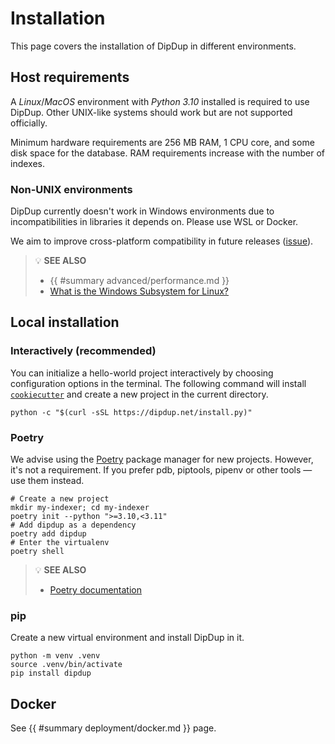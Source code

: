 # Installation

This page covers the installation of DipDup in different environments.

## Host requirements

A *Linux*/*MacOS* environment with *Python 3.10* installed is required to use DipDup. Other UNIX-like systems should work but are not supported officially.

Minimum hardware requirements are 256 MB RAM, 1 CPU core, and some disk space for the database. RAM requirements increase with the number of indexes.

### Non-UNIX environments

DipDup currently doesn't work in Windows environments due to incompatibilities in libraries it depends on. Please use WSL or Docker.

We aim to improve cross-platform compatibility in future releases ([issue](https://github.com/dipdup-net/dipdup/issues?q=is%3Aopen+label%3A%22%F0%9F%9A%A2+ci%2Fcd%22+sort%3Aupdated-desc+)).

> 💡 **SEE ALSO**
>
> * {{ #summary advanced/performance.md }}
> * [What is the Windows Subsystem for Linux?](https://docs.microsoft.com/en-us/windows/wsl/about)

## Local installation

### Interactively (recommended)

You can initialize a hello-world project interactively by choosing configuration options in the terminal. The following command will install [`cookiecutter`](https://cookiecutter.readthedocs.io/en/stable/README.html) and create a new project in the current directory.

```shell
python -c "$(curl -sSL https://dipdup.net/install.py)"
```

### Poetry

We advise using the [Poetry](https://python-poetry.org) package manager for new projects. However, it's not a requirement. If you prefer pdb, piptools, pipenv or other tools — use them instead.

```shell
# Create a new project
mkdir my-indexer; cd my-indexer
poetry init --python ">=3.10,<3.11"
# Add dipdup as a dependency
poetry add dipdup
# Enter the virtualenv
poetry shell
```

> 💡 **SEE ALSO**
>
> * [Poetry documentation](https://python-poetry.org/docs/)

### pip

Create a new virtual environment and install DipDup in it.

```shell
python -m venv .venv
source .venv/bin/activate
pip install dipdup
```

## Docker

See {{ #summary deployment/docker.md }} page.
